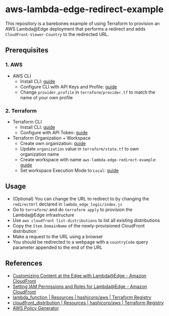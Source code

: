 # aws-lambda-edge-redirect-example

This repository is a barebones example of using Terraform to provision an AWS Lambda@Edge deployment that performs a redirect and adds `CloudFront-Viewer-Country` to the redirected URL.

## Prerequisites

### 1. AWS

- AWS CLI 
  - Install CLI: [guide](https://aws.amazon.com/cli/)
  - Configure CLI with API Keys and Profile: [guide](https://docs.aws.amazon.com/cli/latest/userguide/cli-configure-files.html)
  - Change `provider.profile` in `terraform/provider.tf` to match the name of your own profile

### 2. Terraform

- Terraform CLI
  - Install CLI: [guide](https://learn.hashicorp.com/tutorials/terraform/install-cli)
  - Configure with API Token: [guide](https://www.terraform.io/docs/commands/login.html)
- Terraform Organization + Workspace
  - Create own organization: [guide](https://www.terraform.io/docs/cloud/users-teams-organizations/organizations.html)
  - Update `organization` value in `terraform/state.tf` to own organization name
  - Create workspace with name `aws-lambda-edge-redirect-example`: [guide](https://www.terraform.io/docs/cloud/workspaces/creating.html)
  - Set workspace Execution Mode to `Local`: [guide](https://www.terraform.io/docs/cloud/workspaces/settings.html)

## Usage

- (Optional) You can change the URL to redirect to by changing the `redirectUrl` declared in `lambda_edge_logic/index.js`
- Go to `terraform/` and do `terraform apply` to provision the Lambda@Edge infrastructure
- Use `aws cloudfront list-distributions` to list all existing distributions
- Copy the `Item.DomainName` of the newly-provisioned CloudFront distribution
- Make a request to the URL using a browser
- You should be redirected to a webpage with a `countryCode` query parameter appended to the end of the URL

## References

- [Customizing Content at the Edge with Lambda@Edge - Amazon CloudFront](https://docs.aws.amazon.com/AmazonCloudFront/latest/DeveloperGuide/lambda-at-the-edge.html)
- [Setting IAM Permissions and Roles for Lambda@Edge - Amazon CloudFront](https://docs.aws.amazon.com/AmazonCloudFront/latest/DeveloperGuide/lambda-edge-permissions.html)
- [lambda_function | Resources | hashicorp/aws | Terraform Registry](https://registry.terraform.io/providers/hashicorp/aws/latest/docs/resources/lambda_function)
- [cloudfront_distribution | Resources | hashicorp/aws | Terraform Registry](https://registry.terraform.io/providers/hashicorp/aws/latest/docs/resources/cloudfront_distribution)
- [AWS Policy Generator](https://awspolicygen.s3.amazonaws.com/policygen.html)